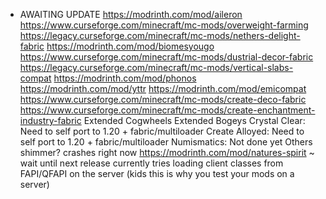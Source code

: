 -   AWAITING UPDATE
    https://modrinth.com/mod/aileron
    https://www.curseforge.com/minecraft/mc-mods/overweight-farming
    https://legacy.curseforge.com/minecraft/mc-mods/nethers-delight-fabric
    https://modrinth.com/mod/biomesyougo
    https://www.curseforge.com/minecraft/mc-mods/dustrial-decor-fabric
    https://legacy.curseforge.com/minecraft/mc-mods/vertical-slabs-compat
    https://modrinth.com/mod/phonos
    https://modrinth.com/mod/yttr
    https://modrinth.com/mod/emicompat
    https://www.curseforge.com/minecraft/mc-mods/create-deco-fabric
    https://www.curseforge.com/minecraft/mc-mods/create-enchantment-industry-fabric
    Extended Cogwheels
    Extended Bogeys
    Crystal Clear: Need to self port to 1.20 + fabric/multiloader
    Create Alloyed: Need to self port to 1.20 + fabric/multiloader
    Numismatics: Not done yet
    Others
    shimmer? crashes right now
    https://modrinth.com/mod/natures-spirit ~ wait until next release currently tries loading client classes from FAPI/QFAPI on the server (kids this is why you test your mods on a server)
